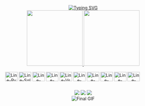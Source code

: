 <div align="center">
  <a href="https://git.io/typing-svg">
    <img src="https://readme-typing-svg.herokuapp.com?font=Fira+Code&size=40&pause=400&color=2F9BDB&center=true&vCenter=true&width=850&height=200&lines=Hi+there!+%E3%83%BE(%EF%BC%BE%E2%88%87%EF%BC%BE);You+can+call+me+Alline+%CB%86%E1%97%9C%CB%86;Pixels%2C+Code+%26+a+Dash+of+Data+%F0%90%94%8C%CB%99." alt="Typing SVG" />
  </a>
</div>

<div align="center">
  <a href="https://github.com/importalline">
    <img height="180em" src="https://github-readme-stats.vercel.app/api?username=importalline&show_icons=true&theme=transparent" />
  </a>
  <a href="https://github.com/importalline">
    <img height="180em" src="https://github-readme-stats.vercel.app/api/top-langs/?username=anuraghazra&layout=donut&theme=transparent" />
  </a>
</div>

<div align="center" style="display: inline-block"><br>
  <img style="border: none;" align="center" alt="Line-Py" height="30" width="40" src="https://cdn.jsdelivr.net/gh/devicons/devicon@latest/icons/python/python-original.svg">
  <img style="border: none;" align="center" alt="Line-Sql" height="30" width="40" src="https://cdn.jsdelivr.net/gh/devicons/devicon@latest/icons/mysql/mysql-original.svg">
  <img style="border: none;" align="center" alt="Line-Node" height="30" width="40" src="https://cdn.jsdelivr.net/gh/devicons/devicon@latest/icons/nodejs/nodejs-original.svg">
  <img style="border: none;" align="center" alt="Line-Nodem" height="30" width="40" src="https://cdn.jsdelivr.net/gh/devicons/devicon@latest/icons/nodemon/nodemon-original.svg">
  <img style="border: none;" align="center" alt="Line-Vs" height="30" width="40" src="https://cdn.jsdelivr.net/gh/devicons/devicon@latest/icons/vscode/vscode-original.svg">
  <img style="border: none;" align="center" alt="Line-Num" height="30" width="40" src="https://cdn.jsdelivr.net/gh/devicons/devicon@latest/icons/numpy/numpy-original.svg">
  <img style="border: none;" align="center" alt="Line-Panda" height="30" width="40" src="https://cdn.jsdelivr.net/gh/devicons/devicon@latest/icons/pandas/pandas-original.svg">
  <img style="border: none;" align="center" alt="Line-Mat" height="30" width="40" src="https://cdn.jsdelivr.net/gh/devicons/devicon@latest/icons/matplotlib/matplotlib-original.svg">
  <img style="border: none;" align="center" alt="Line-Plot" height="30" width="40" src="https://cdn.jsdelivr.net/gh/devicons/devicon@latest/icons/plotly/plotly-original.svg">
  <img style="border: none;" align="center" alt="Line-Jup" height="30" width="40" src="https://cdn.jsdelivr.net/gh/devicons/devicon@latest/icons/jupyter/jupyter-original.svg">
</div>

##

<div align="center">
 <a href="https://discord.com/users/245639279902982144" target="_blank"><img src="https://img.shields.io/badge/Discord-7289DA?style=for-the-badge&logo=discord&logoColor=white" target="_blank"></a> 
 <a href = "mailto:allinevenciguerra@gmail.com"><img src="https://img.shields.io/badge/-Gmail-%23333?style=for-the-badge&logo=gmail&logoColor=white" target="_blank"></a>
<a href="https://www.linkedin.com/in/alline-venciguerra-69a510318/" target="_blank"><img src="https://img.shields.io/badge/-LinkedIn-%230077B5?style=for-the-badge&logo=linkedin&logoColor=white" target="_blank"></a>   
</div>

<div align="center">
  <img src="https://i.imgur.com/RH92wCK.gif" alt="Final GIF" />
</div>
